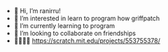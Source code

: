 - 👋 Hi, I’m ranirru!
- 👀 I’m interested in learn to program how griffpatch
- 🌱 I’m currently learning to program
- 💞️ I’m looking to collaborate on friendships
- 🍌🍎🍇🍐 https://scratch.mit.edu/projects/553755378/

<!---
ranirru/ranirru is a ✨ special ✨ repository because its `README.md` (this file) appears on your GitHub profile.
You can click the Preview link to take a look at your changes.
--->
